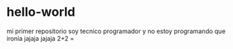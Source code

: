 # hello-world
mi primer repositorio
soy tecnico programador y no estoy programando que ironia jajaja
jajaja
2+2 = 

